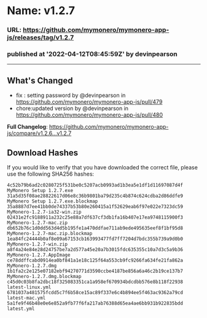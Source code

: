 # Name: v1.2.7
### URL: https://github.com/mymonero/mymonero-app-js/releases/tag/v1.2.7
### published at '2022-04-12T08:45:59Z' by devinpearson
---
## What's Changed
* fix : setting password by @devinpearson in https://github.com/mymonero/mymonero-app-js/pull/479
* chore:updated version by @devinpearson in https://github.com/mymonero/mymonero-app-js/pull/480

**Full Changelog**: https://github.com/mymonero/mymonero-app-js/compare/v1.2.6...v1.2.7
 
## Download Hashes
If you would like to verify that you have downloaded the correct file, please use the following SHA256 hashes:
```
4c52b79b6ad2c0280725f531be0c5207acb0993ad1b3ea5e1df1d11697087d4f  MyMonero Setup 1.2.7.exe
31a5d35f08ae28822617d06e8c36b9801ba79d235c4b874c624cdba2d86ddfe9  MyMonero Setup 1.2.7.exe.blockmap
35a8887d7ee41bb0de74337b53b80e260415a1f52629eab6f97e022e7323dc59  MyMonero-1.2.7-ia32-win.zip
02431e2fc9188911a232c25e88a7df637cf3db1fa16b407e17ea9748115900f3  MyMonero-1.2.7-mac.zip
db652b76c1d0dd563d4d5b195fe1a470ddfae711ab9ede495635eef8f1bf95d8  MyMonero-1.2.7-mac.zip.blockmap
1ea84fc24444b0af8e09a67153cb163993477fd7ff7204d7bdc355b739a9d0b0  MyMonero-1.2.7-win.zip
a8f4a24e84e28d24757be7a2d577a45e20a7b3015fdc635355c10a7d3c5a9b36  MyMonero-1.2.7.AppImage
ce78ddffcabd0914ea0bf841a1e18c125f64a553cb9fc9266fa634fe21fa862a  MyMonero-1.2.7.dmg
1b1fa2c2e125e07182ebf94270771d3590ccbe4187be856a6a46c2b19ce137b7  MyMonero-1.2.7.dmg.blockmap
c45d0c03b8fa2dbc18f325083351ca1a958ef670934bdcdbb576e8b118f22938  latest-linux.yml
6781037a481575fcdd5c7f6b58ce15ac89f337e6c4b894ee5f463ac9362a79cd  latest-mac.yml
5a1fe9f46b48e0e6e852a9fb77f6fa217ab76388d65ea4ae6bb931b922835bdd  latest.yml
